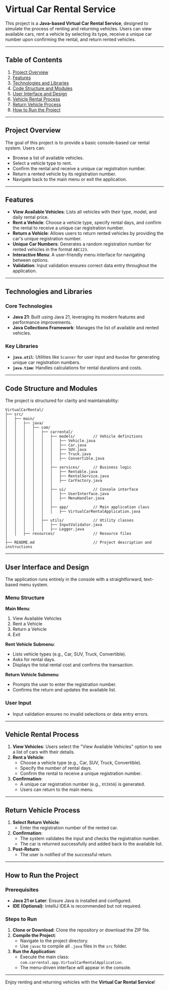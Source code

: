 # Virtual Car Rental Service  

This project is a **Java-based Virtual Car Rental Service**, designed to simulate the process of renting and returning vehicles. Users can view available cars, rent a vehicle by selecting its type, receive a unique car number upon confirming the rental, and return rented vehicles.  

---

## Table of Contents  

1. [Project Overview](#project-overview)  
2. [Features](#features)  
3. [Technologies and Libraries](#technologies-and-libraries)  
4. [Code Structure and Modules](#code-structure-and-modules)  
5. [User Interface and Design](#user-interface-and-design)  
6. [Vehicle Rental Process](#vehicle-rental-process)  
7. [Return Vehicle Process](#return-vehicle-process)  
8. [How to Run the Project](#how-to-run-the-project)  

---

## Project Overview  

The goal of this project is to provide a basic console-based car rental system. Users can:  

- Browse a list of available vehicles.  
- Select a vehicle type to rent.  
- Confirm the rental and receive a unique car registration number.  
- Return a rented vehicle by its registration number.  
- Navigate back to the main menu or exit the application.  

---

## Features  

- **View Available Vehicles**: Lists all vehicles with their type, model, and daily rental price.  
- **Rent a Vehicle**: Choose a vehicle type, specify rental days, and confirm the rental to receive a unique car registration number.  
- **Return a Vehicle**: Allows users to return rented vehicles by providing the car's unique registration number.  
- **Unique Car Numbers**: Generates a random registration number for rented vehicles in the format `ABC123`.  
- **Interactive Menu**: A user-friendly menu interface for navigating between options.  
- **Validation**: Input validation ensures correct data entry throughout the application.  

---

## Technologies and Libraries  

### Core Technologies  

- **Java 21**: Built using Java 21, leveraging its modern features and performance improvements.  
- **Java Collections Framework**: Manages the list of available and rented vehicles.  

### Key Libraries  

- **`java.util`**: Utilities like `Scanner` for user input and `Random` for generating unique car registration numbers.  
- **`java.time`**: Handles calculations for rental durations and costs.  

---

## Code Structure and Modules  

The project is structured for clarity and maintainability:  

```
VirtualCarRental/
├── src/
│   ├── main/
│   │   ├── java/
│   │   │   ├── com/
│   │   │   │   ├── carrental/
│   │   │   │   │   ├── models/        // Vehicle definitions  
│   │   │   │   │   │   ├── Vehicle.java  
│   │   │   │   │   │   ├── Car.java  
│   │   │   │   │   │   ├── SUV.java  
│   │   │   │   │   │   ├── Truck.java  
│   │   │   │   │   │   ├── Convertible.java  
│   │   │   │   │   │  
│   │   │   │   │   ├── services/      // Business logic  
│   │   │   │   │   │   ├── Rentable.java  
│   │   │   │   │   │   ├── RentalService.java  
│   │   │   │   │   │   ├── CarFactory.java  
│   │   │   │   │   │  
│   │   │   │   │   ├── ui/            // Console interface  
│   │   │   │   │   │   ├── UserInterface.java  
│   │   │   │   │   │   ├── MenuHandler.java  
│   │   │   │   │   │  
│   │   │   │   │   ├── app/           // Main application class  
│   │   │   │   │   │   ├── VirtualCarRentalApplication.java  
│   │   │   │   │  
│   │   │   │   ├── utils/             // Utility classes  
│   │   │   │   │   ├── InputValidator.java  
│   │   │   │   │   ├── Logger.java  
│   │   ├── resources/                 // Resource files  
│  
├── README.md                          // Project description and instructions  
```  

---

## User Interface and Design  

The application runs entirely in the console with a straightforward, text-based menu system.  

### Menu Structure  

**Main Menu**:  
1. View Available Vehicles  
2. Rent a Vehicle  
3. Return a Vehicle  
4. Exit  

**Rent Vehicle Submenu**:  
- Lists vehicle types (e.g., Car, SUV, Truck, Convertible).  
- Asks for rental days.  
- Displays the total rental cost and confirms the transaction.  

**Return Vehicle Submenu**:  
- Prompts the user to enter the registration number.  
- Confirms the return and updates the available list.  

### User Input  

- Input validation ensures no invalid selections or data entry errors.  

---

## Vehicle Rental Process  

1. **View Vehicles**: Users select the "View Available Vehicles" option to see a list of cars with their details.  
2. **Rent a Vehicle**:  
   - Choose a vehicle type (e.g., Car, SUV, Truck, Convertible).  
   - Specify the number of rental days.  
   - Confirm the rental to receive a unique registration number.  
3. **Confirmation**:  
   - A unique car registration number (e.g., `XYZ456`) is generated.  
   - Users can return to the main menu.  

---

## Return Vehicle Process  

1. **Select Return Vehicle**:  
   - Enter the registration number of the rented car.  
2. **Confirmation**:  
   - The system validates the input and checks the registration number.  
   - The car is returned successfully and added back to the available list.  
3. **Post-Return**:  
   - The user is notified of the successful return.  

---

## How to Run the Project  

### Prerequisites  

- **Java 21 or Later**: Ensure Java is installed and configured.  
- **IDE (Optional)**: IntelliJ IDEA is recommended but not required.  

### Steps to Run  

1. **Clone or Download**: Clone the repository or download the ZIP file.  
2. **Compile the Project**:  
   - Navigate to the project directory.  
   - Use `javac` to compile all `.java` files in the `src` folder.  
3. **Run the Application**:  
   - Execute the main class: `com.carrental.app.VirtualCarRentalApplication`.  
   - The menu-driven interface will appear in the console.  

---

Enjoy renting and returning vehicles with the **Virtual Car Rental Service**!
